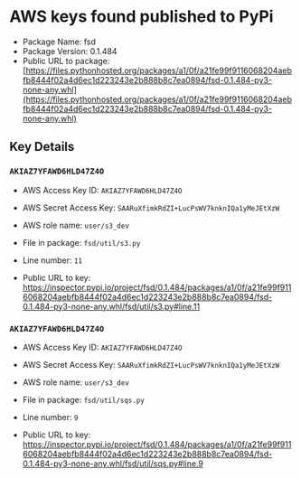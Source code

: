 # AWS keys found published to PyPi

* Package Name: fsd
* Package Version: 0.1.484
* Public URL to package: [https://files.pythonhosted.org/packages/a1/0f/a21fe99f9116068204aebfb8444f02a4d6ec1d223243e2b888b8c7ea0894/fsd-0.1.484-py3-none-any.whl](https://files.pythonhosted.org/packages/a1/0f/a21fe99f9116068204aebfb8444f02a4d6ec1d223243e2b888b8c7ea0894/fsd-0.1.484-py3-none-any.whl)

## Key Details

### `AKIAZ7YFAWD6HLD47Z4O`

* AWS Access Key ID: `AKIAZ7YFAWD6HLD47Z4O`
* AWS Secret Access Key: `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` 
* AWS role name: `user/s3_dev`
* File in package: `fsd/util/s3.py`
* Line number: `11`

* Public URL to key: https://inspector.pypi.io/project/fsd/0.1.484/packages/a1/0f/a21fe99f9116068204aebfb8444f02a4d6ec1d223243e2b888b8c7ea0894/fsd-0.1.484-py3-none-any.whl/fsd/util/s3.py#line.11



### `AKIAZ7YFAWD6HLD47Z4O`

* AWS Access Key ID: `AKIAZ7YFAWD6HLD47Z4O`
* AWS Secret Access Key: `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` 
* AWS role name: `user/s3_dev`
* File in package: `fsd/util/sqs.py`
* Line number: `9`

* Public URL to key: https://inspector.pypi.io/project/fsd/0.1.484/packages/a1/0f/a21fe99f9116068204aebfb8444f02a4d6ec1d223243e2b888b8c7ea0894/fsd-0.1.484-py3-none-any.whl/fsd/util/sqs.py#line.9


